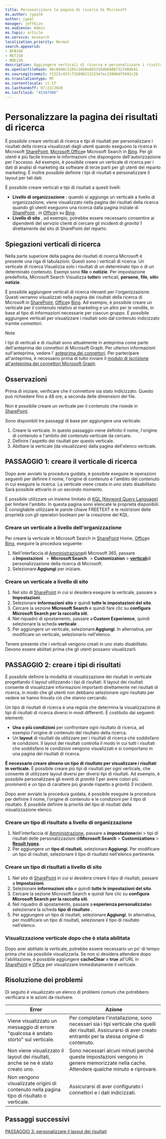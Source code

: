```yaml
---
title: Personalizzare la pagina di ricerca di Microsoft
ms.author: jypal6
author: jypal
manager: jeffkizn
ms.audience: Admin
ms.topic: article
ms.service: mssearch
localization_priority: Normal
search.appverid:
- BFB160
- MET150
- MOE150
description: Aggiungere verticali di ricerca e personalizzare i risultati di ricerca
ms.openlocfilehash: 9bc0448c1105c26b0e083316db04887327d8db41
ms.sourcegitcommit: f2323c43fc732890213223efac32006df5b92c28
ms.translationtype: MT
ms.contentlocale: it-IT
ms.lasthandoff: 07/23/2020
ms.locfileid: "45387986"
---
```

# <a name="customize-the-search-results-page"></a>Personalizzare la pagina dei risultati di ricerca

È possibile creare verticali di ricerca e tipi di risultati per personalizzare i risultati della ricerca visualizzati dagli utenti quando eseguono la ricerca in Microsoft [SharePoint](https://sharepoint.com/), [Microsoft Office](https://office.com)e Microsoft Search in [Bing](https://bing.com). Per gli utenti è più facile trovare le informazioni che dispongono dell'autorizzazione per l'accesso. Ad esempio, è possibile creare un verticale di ricerca per i dati di analisi di marketing da software di terze parti per gli utenti del reparto marketing. È inoltre possibile definire i tipi di risultati e personalizzare il layout per tali dati.  

È possibile creare verticali e tipi di risultati a questi livelli:

- **Livello di organizzazione** : quando si aggiunge un verticale a livello di organizzazione, viene visualizzato nella pagina dei risultati della ricerca quando gli utenti eseguono una ricerca dalla pagina iniziale di [SharePoint](https://sharepoint.com/) , in [Office](https://office.com)o su [Bing](https://bing.com).
- **Livello di sito** , ad esempio, potrebbe essere necessario consentire ai dipendenti del servizio clienti di cercare gli incidenti di *gravità 1* direttamente dal sito di SharePoint del reparto.

## <a name="search-verticals-explained"></a>Spiegazioni verticali di ricerca

Nella parte superiore della pagina dei risultati di ricerca Microsoft è presente una riga di tabulazioni. Questi sono i verticali di ricerca. Un verticale di ricerca Visualizza solo i risultati di un determinato tipo o di un determinato contenuto. Esempi sono **file** o **notizie**. Per impostazione predefinita, Microsoft Search Visualizza **tutte**le verticali, **persone**, **file**, **siti**e **notizie**.  

È possibile aggiungere verticali di ricerca rilevanti per l'organizzazione. Questi verranno visualizzati nella pagina dei risultati della ricerca di Microsoft in [SharePoint](https://sharepoint.com/), [Office](https://Office.com)e [Bing](https://bing.com). Ad esempio, è possibile creare un verticale per il contenuto relativo al marketing e un altro per le vendite, in base al tipo di informazioni necessarie per ciascun gruppo. È possibile aggiungere verticali per visualizzare i risultati solo dal contenuto indicizzato tramite connettori.  

>[!NOTE]
> I tipi di verticali e di risultati sono attualmente in anteprima come parte dell'anteprima dei connettori di Microsoft Graph. Per ulteriori informazioni sull'anteprima, vedere l' [anteprima dei connettori](connectors-preview.md). Per partecipare all'anteprima, è necessario prima di tutto inviare il [modulo di iscrizione all'anteprima dei connettori Microsoft Graph](https://forms.office.com/Pages/ResponsePage.aspx?id=v4j5cvGGr0GRqy180BHbRxWYgu82J_RFnMMATAS6_chUNVYwNU1CMDNZUDBSSDZKWVo2RDJDRjRLQi4u).

## <a name="things-to-consider"></a>Osservazioni

Prima di iniziare, verificare che il connettore sia stato indicizzato. Questo può richiedere fino a 48 ore, a seconda delle dimensioni del file.

Non è possibile creare un verticale per il contenuto che risiede in [SharePoint](https://sharepoint.com/).

Sono disponibili tre passaggi di base per aggiungere una verticale:

1. Creare la verticale. In questo passaggio viene definito il nome, l'origine di contenuto e l'ambito del contenuto verticale da cercare.
2. Definire l'aspetto dei risultati per questo verticale.  
3. Abilitare la verticale (da visualizzare) dalla pagina dell'elenco verticale.

## <a name="step-1-create-the-search-vertical"></a>PASSAGGIO 1: creare il verticale di ricerca

Dopo aver avviato la procedura guidata, è possibile eseguire le operazioni seguenti per definire il nome, l'origine di contenuto e l'ambito del contenuto in cui eseguire la ricerca. La verticale viene creata in uno stato disabilitato. Sarà possibile attivarlo in un secondo momento.

È possibile utilizzare un insieme limitato di [KQL (Keyword Query Language)](https://docs.microsoft.com/sharepoint/dev/general-development/keyword-query-language-kql-syntax-reference) per limitare l'ambito. In questa pagina sono elencate le proprietà disponibili. È consigliabile utilizzare le parole chiave FREETEXT e le restrizioni delle proprietà con gli operatori booleani per la creazione del KQL.

### <a name="create-a-vertical-at-the-organization-level"></a>Creare un verticale a livello dell'organizzazione

Per creare la verticale in Microsoft Search in [SharePoint](https://sharepoint.com/) Home, [Office](https://office.com)o [Bing](https://bing.com), eseguire la procedura seguente:

1. Nell'interfaccia di [Amministrazione](https://admin.microsoft.com)di Microsoft 365, passare a **Impostazioni**   >  **Microsoft Search**   >  **Customization**  >  [**verticali**](https://admin.microsoft.com/Adminportal/Home#/MicrosoftSearch/verticals)di personalizzazione della ricerca di Microsoft.
1. Selezionare **Aggiungi** per iniziare.  

### <a name="create-a-vertical-at-the-site-level"></a>Creare un verticale a livello di sito

1. Nel sito di [SharePoint](https://sharepoint.com/) in cui si desidera eseguire la verticale, passare a **Impostazioni**.
1. Selezionare **informazioni sito** e quindi **tutte le impostazioni del sito**.
1. Cercare la sezione **Microsoft Search** e quindi fare clic su **configura Microsoft Search per la raccolta siti**.
1. Nel riquadro di spostamento, passare a **Custom Experience**, quindi selezionare la scheda **verticale** .
1. Per aggiungere un verticale, selezionare **Aggiungi**.
  In alternativa, per modificare un verticale, selezionarlo nell'elenco.

Tenere presente che i verticali vengono creati in uno stato disabilitato. Devono essere abilitati prima che gli utenti possano visualizzarli.

## <a name="step-2-create-the-result-types"></a>PASSAGGIO 2: creare i tipi di risultati

È possibile definire la modalità di visualizzazione dei risultati in verticale progettando il layout utilizzando i tipi di risultati. Il layout dei risultati consente di visualizzare informazioni importanti direttamente nei risultati di ricerca, in modo che gli utenti non debbano selezionare ogni risultato per vedere se hanno trovato ciò che stanno cercando.

Un tipo di risultati di ricerca è una regola che determina la visualizzazione di tipi di risultati di ricerca diversi in modi differenti. È costituito dai seguenti elementi:

- **Una o più condizioni** per confrontare ogni risultato di ricerca, ad esempio l'origine di contenuto del risultato della ricerca.  
- Un **layout** di risultati da utilizzare per i risultati di ricerca che soddisfano le condizioni. Il layout dei risultati controlla il modo in cui tutti i risultati che soddisfano le condizioni vengono visualizzati e si comportano in una pagina dei risultati di ricerca.

**È necessario creare almeno un tipo di risultato per visualizzare i risultati in verticale.** È possibile creare più tipi di risultati per ogni verticale, che consente di utilizzare layout diversi per diversi tipi di risultati. Ad esempio, è possibile personalizzare gli eventi di *gravità 1* per avere colori più prominenti e un tipo di carattere più grande rispetto a *gravità 3* incidenti.

Dopo aver avviato la procedura guidata, è possibile eseguire la procedura per definire il nome, l'origine di contenuto e le condizioni per il tipo di risultato. È possibile definire la priorità del tipo di risultati dalla visualizzazione elenco.
  
### <a name="create-a-result-type-at-the-organization-level"></a>Creare un tipo di risultato a livello di organizzazione

1. Nell'interfaccia di [Amministrazione](https://admin.microsoft.com), passare a **impostazione**dei  >  tipi di risultati delle personalizzazioni di**Microsoft Search**  >  **Customizations**  >  [**Result types**](https://admin.microsoft.com/Adminportal/Home#/MicrosoftSearch/resulttypes).
1. Per aggiungere un **tipo di risultati**, selezionare **Aggiungi**. Per modificare un tipo di risultati, selezionare il tipo di risultato nell'elenco pertinente.

### <a name="create-a-results-type-at-the-site-level"></a>Creare un tipo di risultati a livello di sito

1. Nel sito di [SharePoint](https://sharepoint.com/) in cui si desidera creare il tipo di risultati, passare a **Impostazioni**.
1. Selezionare **informazioni sito** e quindi **tutte le impostazioni del sito**.
1. Cercare la sezione Microsoft Search e quindi fare clic su **configura Microsoft Search per la raccolta siti**.
1. Nel riquadro di spostamento, passare a **esperienza personalizzata**e selezionare la scheda **tipo di risultato** .
2. Per aggiungere un tipo di risultati, selezionare **Aggiungi**.  In alternativa, per modificare un tipo di risultati, selezionare il tipo di risultato nell'elenco.

### <a name="view-the-vertical-after-its-enabled"></a>Visualizzazione verticale dopo che è stata abilitata

Dopo aver abilitato la verticale, potrebbe essere necessario un po' di tempo prima che sia possibile visualizzarla. Se non si desidera attendere dopo l'abilitazione, è possibile aggiungere **cacheClear = true** all'URL in [SharePoint](https://sharepoint.com/) e [Office](https://office.com) per visualizzare immediatamente il verticale.

## <a name="troubleshooting"></a>Risoluzione dei problemi

Di seguito è visualizzato un elenco di problemi comuni che potrebbero verificarsi e le azioni da risolvere.

|Error  |Azione  |
|---------|---------|
| Viene visualizzato un messaggio di errore "qualcosa è andato storto" sul verticale. | Per completare l'installazione, sono necessari sia i tipi verticale che quelli dei risultati. Assicurarsi di aver creato entrambi per la stessa origine di contenuto. |
| Non viene visualizzato il layout dei risultati, anche se ne è stato creato uno. | Sono necessari alcuni minuti perché queste impostazioni vengono in genere memorizzate nella cache. Attendere qualche minuto e riprovare.        |
| Non vengono visualizzate origini di contenuto nella pagina tipo di risultato o verticale. | Assicurarsi di aver configurato i connettori e i dati indicizzati.   |

## <a name="next-steps"></a>Passaggi successivi

[PASSAGGIO 3: personalizzare il layout dei risultati](customize-results-layout.md)
